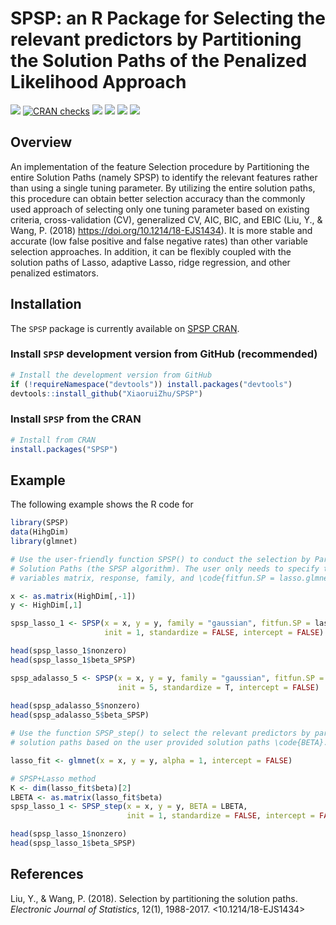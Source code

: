 # SPSP: an R Package for Selecting the relevant predictors by Partitioning the Solution Paths of the Penalized Likelihood Approach

<!-- badges: start -->

[![](https://cran.r-project.org/package=SPSP)](https://img.shields.io/cran/v/SPSP?logo=R)
[![CRAN checks](https://cranchecks.info/badges/summary/SPSP)](https://cran.r-project.org/web/checks/)
[![](https://cranlogs.r-pkg.org/badges/grand-total/SPSP?color=blue)](https://cranlogs.r-pkg.org/badges/grand-total/SPSP)
[![](https://cranlogs.r-pkg.org/badges/last-month/SPSP?color=green)](https://cranlogs.r-pkg.org/badges/last-month/SPSP?color=green)
[![](https://cranlogs.r-pkg.org/badges/last-week/SPSP?color=yellow)](https://cranlogs.r-pkg.org/badges/last-week/SPSP?color=yellow)
[![](https://api.travis-ci.com/XiaoruiZhu/SPSP.svg?branch=master)](https://api.travis-ci.com/XiaoruiZhu/SPSP.svg)

<!-- badges: end -->

Overview
--------

An implementation of the feature Selection procedure by Partitioning the entire Solution Paths
(namely SPSP) to identify the relevant features rather than using a single tuning parameter. 
By utilizing the entire solution paths, this procedure can obtain better selection accuracy than 
the commonly used approach of selecting only one tuning parameter based on existing criteria, 
cross-validation (CV), generalized CV, AIC, BIC, and EBIC (Liu, Y., & Wang, P. (2018) 
https://doi.org/10.1214/18-EJS1434). It is more stable and accurate (low false positive and false negative
rates) than other variable selection approaches. In addition, it can be flexibly coupled with 
the solution paths of Lasso, adaptive Lasso, ridge regression,  and other penalized estimators.

## Installation

The `SPSP` package is currently available on [SPSP CRAN](https://CRAN.R-project.org/package=SPSP).

### Install `SPSP` development version from GitHub (recommended)

``` r
# Install the development version from GitHub
if (!requireNamespace("devtools")) install.packages("devtools")
devtools::install_github("XiaoruiZhu/SPSP")
```

### Install `SPSP` from the CRAN

``` r
# Install from CRAN
install.packages("SPSP")
```


## Example

The following example shows the R code for 

``` r
library(SPSP)
data(HihgDim)
library(glmnet)

# Use the user-friendly function SPSP() to conduct the selection by Partitioning the 
# Solution Paths (the SPSP algorithm). The user only needs to specify the independent 
# variables matrix, response, family, and \code{fitfun.SP = lasso.glmnet}. 

x <- as.matrix(HighDim[,-1])
y <- HighDim[,1]

spsp_lasso_1 <- SPSP(x = x, y = y, family = "gaussian", fitfun.SP = lasso.glmnet,
                     init = 1, standardize = FALSE, intercept = FALSE)

head(spsp_lasso_1$nonzero)
head(spsp_lasso_1$beta_SPSP)

spsp_adalasso_5 <- SPSP(x = x, y = y, family = "gaussian", fitfun.SP = adalasso.glmnet,
                        init = 5, standardize = T, intercept = FALSE)
                              
head(spsp_adalasso_5$nonzero)
head(spsp_adalasso_5$beta_SPSP)

# Use the function SPSP_step() to select the relevant predictors by partitioning the 
# solution paths based on the user provided solution paths \code{BETA}. 

lasso_fit <- glmnet(x = x, y = y, alpha = 1, intercept = FALSE)

# SPSP+Lasso method
K <- dim(lasso_fit$beta)[2]
LBETA <- as.matrix(lasso_fit$beta)
spsp_lasso_1 <- SPSP_step(x = x, y = y, BETA = LBETA, 
                          init = 1, standardize = FALSE, intercept = FALSE)

head(spsp_lasso_1$nonzero)
head(spsp_lasso_1$beta_SPSP)
```

References
----------

Liu, Y., & Wang, P. (2018). Selection by partitioning the solution paths. *Electronic Journal of Statistics*, 12(1), 1988-2017. <10.1214/18-EJS1434>

